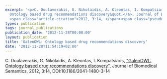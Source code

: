 ```yaml
---
excerpt: '<p>C. Doulaverakis, G. Nikolaidis, A. Kleontas, I. Kompatsiaris, <a href="http://www.jbiomedsem.com/content/3/1/14">&quot;GalenOWL:
  Ontology based drug recommendations discovery&quot;</a>, Journal of Biomedical Semantics,
  <span class="article-citation">2012, 3:14, </span><span class="pseudotab">DOI:10.1186/2041-1480-3-14</span></p>'
types: publication
tags: journal_publications
publication_date: '2012-11-28T00:00:00'
layout: publication
title: 'GalenOWL: Ontology based drug recommendations discovery'
date: '2012-11-28T11:54:19+02:00'
---
```

<p>C. Doulaverakis, G. Nikolaidis, A. Kleontas, I. Kompatsiaris, <a href="http://www.jbiomedsem.com/content/3/1/14">&quot;GalenOWL: Ontology based drug recommendations discovery&quot;</a>, Journal of Biomedical Semantics, <span class="article-citation">2012, 3:14, </span><span class="pseudotab">DOI:10.1186/2041-1480-3-14</span></p>
